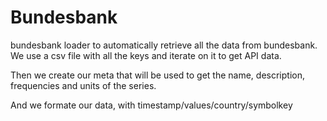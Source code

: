 # Bundesbank
bundesbank loader to automatically retrieve all the data from bundesbank.
We use a csv file with all the keys and iterate on it to get API data.

Then we create our meta that will be used to get the name, description, frequencies and units of the series.

And we formate our data, with timestamp/values/country/symbolkey
